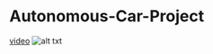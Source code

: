 # Autonomous-Car-Project

[video](https://www.youtube.com/watch?v=m2U1MjBgYG4&list=PL96ZWbQJDpxVHraZLz37dVRCdpFfgOxsy)
![alt txt](https://github.com/Lintik/Autonomous-Car-Project/blob/master/file.gif)
